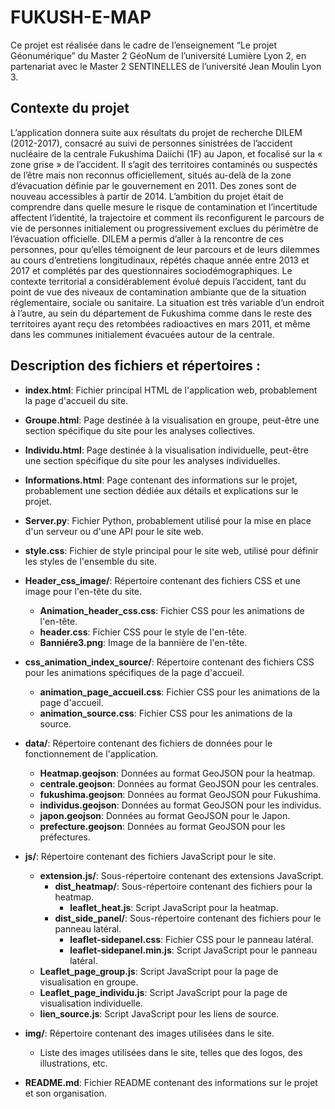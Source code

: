 # FUKUSH-E-MAP

Ce projet est réalisée dans le cadre de l’enseignement “Le projet Géonumérique” du Master 2 GéoNum de l’université Lumière Lyon 2, en partenariat avec le Master 2 SENTINELLES de l’université Jean Moulin Lyon 3.

## Contexte du projet 

L’application donnera suite aux résultats du projet de recherche DILEM (2012-2017), consacré au suivi de personnes sinistrées de l’accident nucléaire de la centrale Fukushima Daiichi (1F) au Japon, et focalisé sur la « zone grise » de l’accident. Il s’agit des territoires contaminés ou suspectés de l’être mais non reconnus officiellement, situés au-delà de la zone d’évacuation définie par le gouvernement en 2011. Des zones sont de nouveau accessibles à partir de 2014. L’ambition du projet était de comprendre dans quelle mesure le risque de contamination et l’incertitude affectent l’identité, la trajectoire et comment ils reconfigurent le parcours de vie de personnes initialement ou progressivement exclues du périmètre de l’évacuation officielle. DILEM a permis d’aller à la rencontre de ces personnes, pour qu’elles témoignent de leur parcours et de leurs dilemmes au cours d’entretiens longitudinaux, répétés chaque année entre 2013 et 2017 et complétés par des questionnaires sociodémographiques.
Le contexte territorial a considérablement évolué depuis l’accident, tant du point de vue des niveaux de contamination ambiante que de la situation réglementaire, sociale ou sanitaire. La situation est très variable d’un endroit à l’autre, au sein du département de Fukushima comme dans le reste des territoires ayant reçu des retombées radioactives en mars 2011, et même dans les communes initialement évacuées autour de la centrale.

## Description des fichiers et répertoires :

- **index.html**: Fichier principal HTML de l'application web, probablement la page d'accueil du site.

- **Groupe.html**: Page destinée à la visualisation en groupe, peut-être une section spécifique du site pour les analyses collectives.

- **Individu.html**: Page destinée à la visualisation individuelle, peut-être une section spécifique du site pour les analyses individuelles.

- **Informations.html**: Page contenant des informations sur le projet, probablement une section dédiée aux détails et explications sur le projet.

- **Server.py**: Fichier Python, probablement utilisé pour la mise en place d'un serveur ou d'une API pour le site web.

- **style.css**: Fichier de style principal pour le site web, utilisé pour définir les styles de l'ensemble du site.

- **Header_css_image/**: Répertoire contenant des fichiers CSS et une image pour l'en-tête du site.
  - **Animation_header_css.css**: Fichier CSS pour les animations de l'en-tête.
  - **header.css**: Fichier CSS pour le style de l'en-tête.
  - **Banniére3.png**: Image de la bannière de l'en-tête.

- **css_animation_index_source/**: Répertoire contenant des fichiers CSS pour les animations spécifiques de la page d'accueil.
  - **animation_page_accueil.css**: Fichier CSS pour les animations de la page d'accueil.
  - **animation_source.css**: Fichier CSS pour les animations de la source.

- **data/**: Répertoire contenant des fichiers de données pour le fonctionnement de l'application.
  - **Heatmap.geojson**: Données au format GeoJSON pour la heatmap.
  - **centrale.geojson**: Données au format GeoJSON pour les centrales.
  - **fukushima.geojson**: Données au format GeoJSON pour Fukushima.
  - **individus.geojson**: Données au format GeoJSON pour les individus.
  - **japon.geojson**: Données au format GeoJSON pour le Japon.
  - **prefecture.geojson**: Données au format GeoJSON pour les préfectures.

- **js/**: Répertoire contenant des fichiers JavaScript pour le site.
  - **extension.js/**: Sous-répertoire contenant des extensions JavaScript.
    - **dist_heatmap/**: Sous-répertoire contenant des fichiers pour la heatmap.
      - **leaflet_heat.js**: Script JavaScript pour la heatmap.
    - **dist_side_panel/**: Sous-répertoire contenant des fichiers pour le panneau latéral.
      - **leaflet-sidepanel.css**: Fichier CSS pour le panneau latéral.
      - **leaflet-sidepanel.min.js**: Script JavaScript pour le panneau latéral.
  - **Leaflet_page_group.js**: Script JavaScript pour la page de visualisation en groupe.
  - **Leaflet_page_individu.js**: Script JavaScript pour la page de visualisation individuelle.
  - **lien_source.js**: Script JavaScript pour les liens de source.

- **img/**: Répertoire contenant des images utilisées dans le site.
  - Liste des images utilisées dans le site, telles que des logos, des illustrations, etc.

- **README.md**: Fichier README contenant des informations sur le projet et son organisation.
